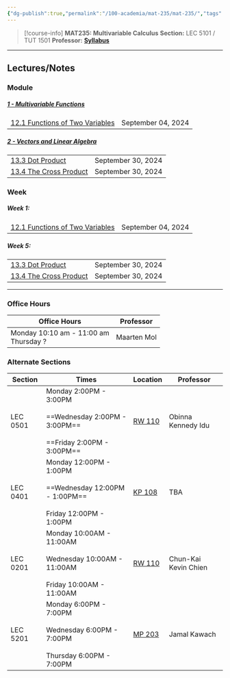 ```yaml
---
{"dg-publish":true,"permalink":"/100-academia/mat-235/mat-235/","tags":["course-page","math","university"],"created":"2024-06-22T19:06:37.000-04:00","updated":"2024-10-04T22:28:21.191-04:00"}
---
```



> [!course-info] **MAT235: Multivariable Calculus**
> **Section:** LEC 5101 / TUT 1501
> **Professor:** 
> **[Syllabus](https://q.utoronto.ca/courses/359663/files/33000678?module_item_id=6026035)**

---

## Lectures/Notes

### Module

<h5><span><a data-tooltip-position="top" aria-label="100 Academia/MAT235/1 Multivariable Functions/1 - Multivariable Functions.md" data-href="100 Academia/MAT235/1 Multivariable Functions/1 - Multivariable Functions.md" href="100 Academia/MAT235/1 Multivariable Functions/1 - Multivariable Functions.md" class="internal-link" target="_blank" rel="noopener">1 - Multivariable Functions</a></span></h5><div><table class="dataview table-view-table"><thead class="table-view-thead"><tr class="table-view-tr-header"></tr></thead><tbody class="table-view-tbody"><tr><td><span><a data-tooltip-position="top" aria-label="100 Academia/MAT235/1 Multivariable Functions/12.1 Functions of Two Variables.md" data-href="100 Academia/MAT235/1 Multivariable Functions/12.1 Functions of Two Variables.md" href="100 Academia/MAT235/1 Multivariable Functions/12.1 Functions of Two Variables.md" class="internal-link" target="_blank" rel="noopener">12.1 Functions of Two Variables</a></span></td><td>September 04, 2024</td></tr></tbody></table></div><h5><span><a data-tooltip-position="top" aria-label="2 - Vectors and Linear Algebra" data-href="2 - Vectors and Linear Algebra" href="2 - Vectors and Linear Algebra" class="internal-link" target="_blank" rel="noopener">2 - Vectors and Linear Algebra</a></span></h5><div><table class="dataview table-view-table"><thead class="table-view-thead"><tr class="table-view-tr-header"></tr></thead><tbody class="table-view-tbody"><tr><td><span><a data-tooltip-position="top" aria-label="100 Academia/MAT235/2 Vectors and Linear Algebra/13.3 Dot Product.md" data-href="100 Academia/MAT235/2 Vectors and Linear Algebra/13.3 Dot Product.md" href="100 Academia/MAT235/2 Vectors and Linear Algebra/13.3 Dot Product.md" class="internal-link" target="_blank" rel="noopener">13.3 Dot Product</a></span></td><td>September 30, 2024</td></tr><tr><td><span><a data-tooltip-position="top" aria-label="100 Academia/MAT235/2 Vectors and Linear Algebra/13.4 The Cross Product.md" data-href="100 Academia/MAT235/2 Vectors and Linear Algebra/13.4 The Cross Product.md" href="100 Academia/MAT235/2 Vectors and Linear Algebra/13.4 The Cross Product.md" class="internal-link" target="_blank" rel="noopener">13.4 The Cross Product</a></span></td><td>September 30, 2024</td></tr></tbody></table></div>

### Week

<h5><span>Week 1:</span></h5><div><table class="dataview table-view-table"><thead class="table-view-thead"><tr class="table-view-tr-header"></tr></thead><tbody class="table-view-tbody"><tr><td><span><a data-tooltip-position="top" aria-label="100 Academia/MAT235/1 Multivariable Functions/12.1 Functions of Two Variables.md" data-href="100 Academia/MAT235/1 Multivariable Functions/12.1 Functions of Two Variables.md" href="100 Academia/MAT235/1 Multivariable Functions/12.1 Functions of Two Variables.md" class="internal-link" target="_blank" rel="noopener">12.1 Functions of Two Variables</a></span></td><td>September 04, 2024</td></tr></tbody></table></div><h5><span>Week 5:</span></h5><div><table class="dataview table-view-table"><thead class="table-view-thead"><tr class="table-view-tr-header"></tr></thead><tbody class="table-view-tbody"><tr><td><span><a data-tooltip-position="top" aria-label="100 Academia/MAT235/2 Vectors and Linear Algebra/13.3 Dot Product.md" data-href="100 Academia/MAT235/2 Vectors and Linear Algebra/13.3 Dot Product.md" href="100 Academia/MAT235/2 Vectors and Linear Algebra/13.3 Dot Product.md" class="internal-link" target="_blank" rel="noopener">13.3 Dot Product</a></span></td><td>September 30, 2024</td></tr><tr><td><span><a data-tooltip-position="top" aria-label="100 Academia/MAT235/2 Vectors and Linear Algebra/13.4 The Cross Product.md" data-href="100 Academia/MAT235/2 Vectors and Linear Algebra/13.4 The Cross Product.md" href="100 Academia/MAT235/2 Vectors and Linear Algebra/13.4 The Cross Product.md" class="internal-link" target="_blank" rel="noopener">13.4 The Cross Product</a></span></td><td>September 30, 2024</td></tr></tbody></table></div>

---

### Office Hours

| Office Hours                             | Professor   |
| ---------------------------------------- | ----------- |
| Monday 10:10 am - 11:00 am<br>Thursday ? | Maarten Mol |

### Alternate Sections

| Section  | Times                                                                                         | Location                                             | Professor            |
| -------- | --------------------------------------------------------------------------------------------- | ---------------------------------------------------- | -------------------- |
| LEC 0501 | Monday 2:00PM - 3:00PM<br><br>==Wednesday 2:00PM - 3:00PM==<br><br>==Friday 2:00PM - 3:00PM== | [RW 110](https://map.utoronto.ca/?id=1809#!m/494515) | Obinna Kennedy Idu   |
| LEC 0401 | Monday 12:00PM - 1:00PM<br><br>==Wednesday 12:00PM - 1:00PM==<br><br>Friday 12:00PM - 1:00PM  | [KP 108](https://map.utoronto.ca/?id=1809#!m/494488) | TBA                  |
| LEC 0201 | Monday 10:00AM - 11:00AM<br><br>Wednesday 10:00AM - 11:00AM<br><br>Friday 10:00AM - 11:00AM   | [RW 110](https://map.utoronto.ca/?id=1809#!m/494515) | Chun-Kai Kevin Chien |
| LEC 5201 | Monday 6:00PM - 7:00PM<br><br>Wednesday 6:00PM - 7:00PM<br><br>Thursday 6:00PM - 7:00PM       | [MP 203](https://map.utoronto.ca/?id=1809#!m/494490) | Jamal Kawach         |
